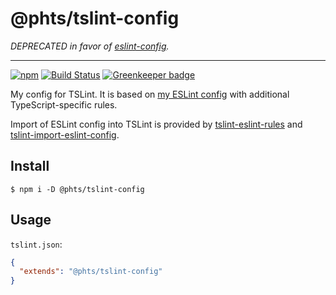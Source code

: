 # @phts/tslint-config

*DEPRECATED in favor of [eslint-config](https://github.com/phts/eslint-config).*

---

[![npm](https://img.shields.io/npm/v/@phts/tslint-config.svg)](https://www.npmjs.com/package/@phts/tslint-config)
[![Build Status](https://travis-ci.org/phts/tslint-config.svg?branch=master)](https://travis-ci.org/phts/tslint-config)
[![Greenkeeper badge](https://badges.greenkeeper.io/phts/tslint-config.svg)](https://greenkeeper.io/)

My config for TSLint. It is based on [my ESLint config](https://github.com/phts/eslint-config)
with additional TypeScript-specific rules.

Import of ESLint config into TSLint is provided by
[tslint-eslint-rules](https://github.com/buzinas/tslint-eslint-rules) and
[tslint-import-eslint-config](https://github.com/teppeis/tslint-import-eslint-config).

## Install

```
$ npm i -D @phts/tslint-config
```

## Usage

`tslint.json`:

```json
{
  "extends": "@phts/tslint-config"
}
```
